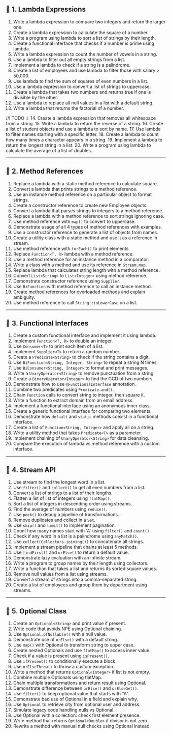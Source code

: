 ## 🔹 1. **Lambda Expressions**

1. Write a lambda expression to compare two integers and return the larger one.
2. Create a lambda expression to calculate the square of a number.
3. Write a program using lambda to sort a list of strings by their length.
4. Create a functional interface that checks if a number is prime using lambda.
5. Write a lambda expression to count the number of vowels in a string.
6. Use a lambda to filter out all empty strings from a list.
7. Implement a lambda to check if a string is a palindrome.
8. Create a list of employees and use lambda to filter those with salary > 50,000.
9. Use lambda to find the sum of squares of even numbers in a list.
10. Use a lambda expression to convert a list of strings to uppercase.
11. Create a lambda that takes two numbers and returns true if one is divisible by the other.
12. Use a lambda to replace all null values in a list with a default string.
13. Write a lambda that returns the factorial of a number.

//! TODO ⇩
14. Create a lambda expression that removes all whitespace from a string.
15. Write a lambda to return the reverse of a string.
16. Create a list of student objects and use a lambda to sort by name.
17. Use lambda to filter names starting with a specific letter.
18. Create a lambda to count how many times a character appears in a string.
19. Implement a lambda to return the longest string in a list.
20. Write a program using lambda to calculate the average of a list of doubles.

---

## 🔹 2. **Method References**

1. Replace a lambda with a static method reference to calculate square.
2. Convert a lambda that prints strings to a method reference.
3. Use an instance method reference on a particular object to format strings.
4. Create a constructor reference to create new Employee objects.
5. Convert a lambda that parses strings to integers to a method reference.
6. Replace a lambda with a method reference to sort strings ignoring case.
7. Use method reference with `map()` to convert to uppercase.
8. Demonstrate usage of all 4 types of method references with examples.
9. Use a constructor reference to generate a list of objects from names.
10. Create a utility class with a static method and use it as a reference in stream.
11. Use method reference with `forEach()` to print elements.
12. Replace `Function<T, R>` lambda with a method reference.
13. Use a method reference for an instance method in a comparator.
14. Write a class with a method and use its reference in `Stream.map`.
15. Replace lambda that calculates string length with a method reference.
16. Convert `List<String>` to `List<Integer>` using method reference.
17. Demonstrate constructor reference using `Supplier`.
18. Use `BiFunction` with method reference to call an instance method.
19. Create method references for overloaded methods and explain ambiguity.
20. Use method reference to call `String::toLowerCase` on a list.

---

## 🔹 3. **Functional Interfaces**

1. Create a custom functional interface and implement it using lambda.
2. Implement `Function<T, R>` to double an integer.
3. Use `Consumer<T>` to print each item of a list.
4. Implement `Supplier<T>` to return a random number.
5. Create a `Predicate<String>` to check if the string contains a digit.
6. Use `BiFunction<String, Integer, String>` to repeat a string N times.
7. Use `BiConsumer<String, Integer>` to format and print messages.
8. Write a `UnaryOperator<String>` to remove punctuation from a string.
9. Create a `BinaryOperator<Integer>` to find the GCD of two numbers.
10. Demonstrate how to use `@FunctionalInterface` annotation.
11. Combine two predicates using `Predicate.and()`.
12. Chain `Function` calls to convert string to integer, then square it.
13. Write a function to extract domain from an email address.
14. Implement a functional interface using an anonymous inner class.
15. Create a generic functional interface for comparing two elements.
16. Demonstrate how `default` and `static` methods coexist in a functional interface.
17. Create a list of `Function<String, Integer>` and apply all on a string.
18. Write a utility method that takes `Predicate<T>` as a parameter.
19. Implement chaining of `UnaryOperator<String>` for data cleansing.
20. Compare the execution of lambda vs method reference with a custom interface.

---

## 🔹 4. **Stream API**

1. Use stream to find the longest word in a list.
2. Use `filter()` and `collect()` to get all even numbers from a list.
3. Convert a list of strings to a list of their lengths.
4. Flatten a list of list of integers using `flatMap()`.
5. Sort a list of integers in descending order using streams.
6. Find the average of numbers using `reduce()`.
7. Use `peek()` to debug a pipeline of transformations.
8. Remove duplicates and collect in a `Set`.
9. Use `skip()` and `limit()` to implement pagination.
10. Count how many names start with 'A' using `filter()` and `count()`.
11. Check if any word in a list is a palindrome using `anyMatch()`.
12. Use `collect(Collectors.joining())` to concatenate all strings.
13. Implement a stream pipeline that chains at least 5 methods.
14. Use `findFirst()` and `orElse()` to return a default value.
15. Demonstrate lazy evaluation with an infinite stream.
16. Write a program to group names by their length using collectors.
17. Write a function that takes a list and returns its sorted square values.
18. Remove null values from a list using streams.
19. Convert a stream of strings into a comma-separated string.
20. Create a list of employees and group them by department using streams.

---

## 🔹 5. **Optional Class**

1. Create an `Optional<String>` and print value if present.
2. Write code that avoids NPE using Optional chaining.
3. Use `Optional.ofNullable()` with a null value.
4. Demonstrate use of `orElse()` with a default string.
5. Use `map()` with Optional to transform string to upper case.
6. Create nested Optionals and use `flatMap()` to access inner value.
7. Check if a value is present using `isPresent()`.
8. Use `ifPresent()` to conditionally execute a block.
9. Use `orElseThrow()` to throw a custom exception.
10. Write a method that returns `Optional<Integer>` if list is not empty.
11. Combine multiple Optionals using flatMap.
12. Chain multiple transformations and return result using Optional.
13. Demonstrate difference between `orElse()` and `orElseGet()`.
14. Use `filter()` to keep optional value that starts with "A".
15. Demonstrate bad use of Optional in a field and explain why.
16. Use `Optional` to retrieve city from optional user and address.
17. Simulate legacy code handling nulls vs Optional.
18. Use Optional with a collection: check first element presence.
19. Write method that returns `Optional<Double>` if divisor is not zero.
20. Rewrite a method with manual null checks using Optional instead.